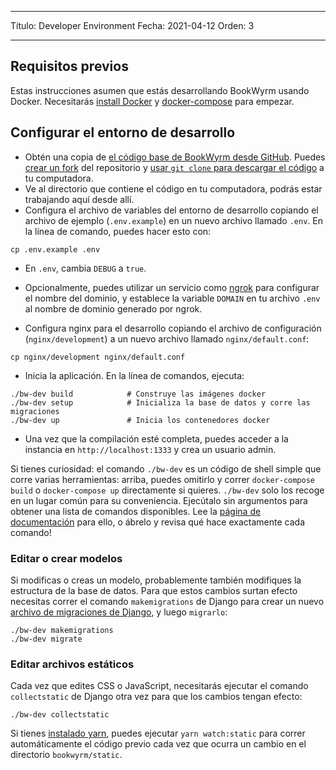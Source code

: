 - - -
Título: Developer Environment Fecha: 2021-04-12 Orden: 3
- - -

## Requisitos previos

Estas instrucciones asumen que estás desarrollando BookWyrm usando Docker. Necesitarás [install Docker](https://docs.docker.com/engine/install/) y [docker-compose](https://docs.docker.com/compose/install/) para empezar.

## Configurar el entorno de desarrollo

- Obtén una copia de [el código base de BookWyrm desde GitHub](https://github.com/bookwyrm-social/bookwyrm). Puedes [crear un fork](https://docs.github.com/en/get-started/quickstart/fork-a-repo) del repositorio y [usar `git clone` para descargar el código](https://docs.github.com/en/github/creating-cloning-and-archiving-repositories/cloning-a-repository-from-github/cloning-a-repository) a tu computadora.
- Ve al directorio que contiene el código en tu computadora, podrás estar trabajando aquí desde allí.
- Configura el archivo de variables del entorno de desarrollo copiando el archivo de ejemplo (`.env.example`) en un nuevo archivo llamado `.env`. En la línea de comando, puedes hacer esto con:
``` { .sh }
cp .env.example .env
```
- En `.env`, cambia `DEBUG` a `true`.
- Opcionalmente, puedes utilizar un servicio como [ngrok](https://ngrok.com/) para configurar el nombre del dominio, y establece la variable `DOMAIN` en tu archivo `.env` al nombre de dominio generado por ngrok.

- Configura nginx para el desarrollo copiando el archivo de configuración (`nginx/development`) a un nuevo archivo llamado `nginx/default.conf`:
``` { .sh }
cp nginx/development nginx/default.conf
```

- Inicia la aplicación. En la línea de comandos, ejecuta:
``` { .sh }
./bw-dev build            # Construye las imágenes docker
./bw-dev setup            # Inicializa la base de datos y corre las migraciones
./bw-dev up               # Inicia los contenedores docker
```
- Una vez que la compilación esté completa, puedes acceder a la instancia en `http://localhost:1333` y crea un usuario admin.

Si tienes curiosidad: el comando `./bw-dev` es un código de shell simple que corre varias herramientas: arriba, puedes omitirlo y correr `docker-compose build` o `docker-compose up` directamente si quieres. `./bw-dev` solo los recoge en un lugar común para su conveniencia. Ejecútalo sin argumentos para obtener una lista de comandos disponibles. Lee la [página de documentación](/command-line-tool.html) para ello, o ábrelo y revisa qué hace exactamente cada comando!

### Editar o crear modelos

Si modificas o creas un modelo, probablemente también modifiques la estructura de la base de datos. Para que estos cambios surtan efecto necesitas correr el comando `makemigrations` de Django para crear un nuevo [archivo de migraciones de Django](https://docs.djangoproject.com/en/3.2/topics/migrations), y luego `migrarlo`:

``` { .sh }
./bw-dev makemigrations
./bw-dev migrate
```

### Editar archivos estáticos
Cada vez que edites CSS o JavaScript, necesitarás ejecutar el comando `collectstatic` de Django otra vez para que los cambios tengan efecto:
``` { .sh }
./bw-dev collectstatic
```

Si tienes [instalado yarn](https://yarnpkg.com/getting-started/install), puedes ejecutar `yarn watch:static` para correr automáticamente el código previo cada vez que ocurra un cambio en el directorio `bookwyrm/static`.
